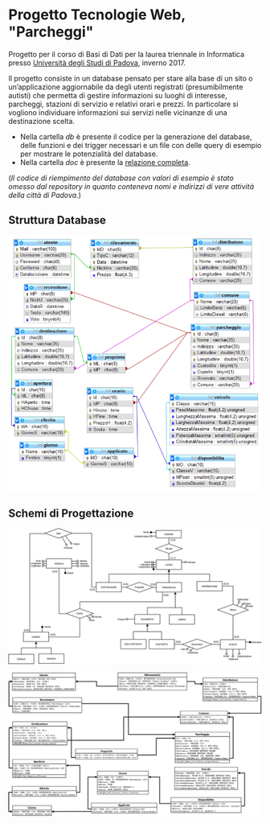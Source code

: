 # Progetto Tecnologie Web, "Parcheggi"

Progetto per il corso di Basi di Dati per la laurea triennale in Informatica presso [Università degli Studi di Padova](https://www.unipd.it/), inverno 2017.

Il progetto consiste in un database pensato per stare alla base di un sito o un’applicazione aggiornabile da degli utenti registrati (presumibilmente autisti) che permetta di gestire informazioni su luoghi di interesse, parcheggi, stazioni di servizio e relativi orari e prezzi.
In particolare si vogliono individuare informazioni sui servizi nelle vicinanze di una destinazione scelta.

-	Nella cartella *db* è presente il codice per la generazione del database, delle funzioni e dei trigger necessari e un file con delle query di esempio per mostrare le potenzialità del database.
-	Nella cartella *doc* è presente la [relazione completa](doc/relazione.pdf).

(*Il codice di riempimento del database con valori di esempio è stato omesso dal repository in quanto conteneva nomi e indirizzi di vere attività della città di Padova*.)

## Struttura Database

![](doc/schema.png)

## Schemi di Progettazione

![](doc/Progetto_Concettuale.png)




![](doc/Progetto_Logica.png)